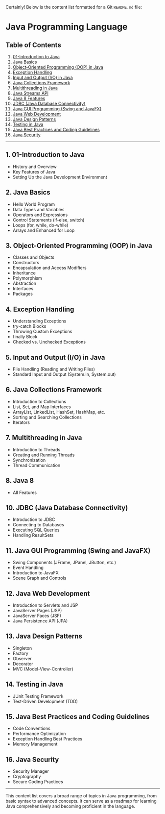 Certainly! Below is the content list formatted for a Git `README.md` file:

# Java Programming Language

## Table of Contents

1. [01-Introduction to Java](#introduction-to-java)
2. [Java Basics](#java-basics)
3. [Object-Oriented Programming (OOP) in Java](#object-oriented-programming-oop-in-java)
4. [Exception Handling](#exception-handling)
5. [Input and Output (I/O) in Java](#input-and-output-io-in-java)
6. [Java Collections Framework](#java-collections-framework)
7. [Multithreading in Java](#multithreading-in-java)
8. [Java Streams API](#java-streams-api)
9. [Java 8 Features](#java-8-features)
10. [JDBC (Java Database Connectivity)](#jdbc-java-database-connectivity)
11. [Java GUI Programming (Swing and JavaFX)](#java-gui-programming-swing-and-javafx)
12. [Java Web Development](#java-web-development)
13. [Java Design Patterns](#java-design-patterns)
14. [Testing in Java](#testing-in-java)
15. [Java Best Practices and Coding Guidelines](#java-best-practices-and-coding-guidelines)
16. [Java Security](#java-security)

---

## 1. 01-Introduction to Java

- History and Overview
- Key Features of Java
- Setting Up the Java Development Environment

## 2. Java Basics

- Hello World Program
- Data Types and Variables
- Operators and Expressions
- Control Statements (if-else, switch)
- Loops (for, while, do-while)
- Arrays and Enhanced for Loop

## 3. Object-Oriented Programming (OOP) in Java

- Classes and Objects
- Constructors
- Encapsulation and Access Modifiers
- Inheritance
- Polymorphism
- Abstraction
- Interfaces
- Packages

## 4. Exception Handling

- Understanding Exceptions
- try-catch Blocks
- Throwing Custom Exceptions
- finally Block
- Checked vs. Unchecked Exceptions

## 5. Input and Output (I/O) in Java

- File Handling (Reading and Writing Files)
- Standard Input and Output (System.in, System.out)

## 6. Java Collections Framework

- Introduction to Collections
- List, Set, and Map Interfaces
- ArrayList, LinkedList, HashSet, HashMap, etc.
- Sorting and Searching Collections
- Iterators

## 7. Multithreading in Java

- Introduction to Threads
- Creating and Running Threads
- Synchronization
- Thread Communication

## 8. Java 8 
- All Features

## 10. JDBC (Java Database Connectivity)

- Introduction to JDBC
- Connecting to Databases
- Executing SQL Queries
- Handling ResultSets

## 11. Java GUI Programming (Swing and JavaFX)

- Swing Components (JFrame, JPanel, JButton, etc.)
- Event Handling
- Introduction to JavaFX
- Scene Graph and Controls

## 12. Java Web Development

- Introduction to Servlets and JSP
- JavaServer Pages (JSP)
- JavaServer Faces (JSF)
- Java Persistence API (JPA)

## 13. Java Design Patterns

- Singleton
- Factory
- Observer
- Decorator
- MVC (Model-View-Controller)

## 14. Testing in Java

- JUnit Testing Framework
- Test-Driven Development (TDD)

## 15. Java Best Practices and Coding Guidelines

- Code Conventions
- Performance Optimization
- Exception Handling Best Practices
- Memory Management

## 16. Java Security

- Security Manager
- Cryptography
- Secure Coding Practices

---

This content list covers a broad range of topics in Java programming, from basic syntax to advanced concepts. It can serve as a roadmap for learning Java comprehensively and becoming proficient in the language.